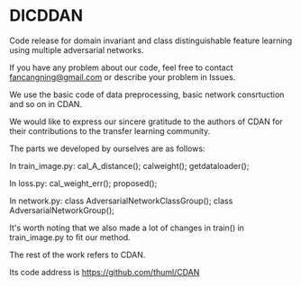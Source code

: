 # DICDDAN
Code release for domain invariant and class distinguishable feature learning using multiple adversarial networks.

If you have any problem about our code, feel free to contact fancangning@gmail.com or describe your problem in Issues.

We use the basic code of data preprocessing, basic network consrtuction and so on in CDAN.

We would like to express our sincere gratitude to the authors of CDAN for their contributions to the transfer learning community.

The parts we developed by ourselves are as follows:

In train\_image.py: cal\_A\_distance(); calweight(); getdataloader();

In loss.py: cal\_weight\_err(); proposed();

In network.py: class AdversarialNetworkClassGroup(); class AdversarialNetworkGroup();

It's worth noting that we also made a lot of changes in train() in train\_image.py to fit our method.

The rest of the work refers to CDAN.

Its code address is https://github.com/thuml/CDAN
